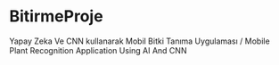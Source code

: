 # BitirmeProje
Yapay Zeka Ve CNN kullanarak Mobil Bitki Tanıma Uygulaması / Mobile Plant Recognition Application Using AI And CNN
